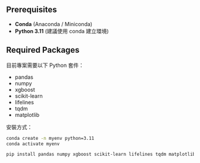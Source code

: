 ## Prerequisites
- **Conda** (Anaconda / Miniconda)
- **Python 3.11** (建議使用 conda 建立環境)

## Required Packages
目前專案需要以下 Python 套件：

- pandas  
- numpy  
- xgboost  
- scikit-learn  
- lifelines  
- tqdm  
- matplotlib  

安裝方式：
```bash
conda create -n myenv python=3.11
conda activate myenv

pip install pandas numpy xgboost scikit-learn lifelines tqdm matplotlib
